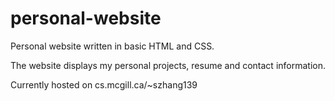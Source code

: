 # personal-website

Personal website written in basic HTML and CSS.

The website displays my personal projects, resume and contact information.

Currently hosted on cs.mcgill.ca/~szhang139

